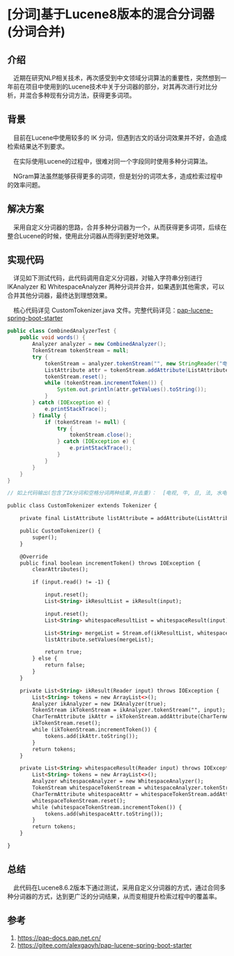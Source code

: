 # [分词]基于Lucene8版本的混合分词器(分词合并)

## 介绍

&ensp;&ensp;近期在研究NLP相关技术，再次感受到中文领域分词算法的重要性，突然想到一年前在项目中使用到的Lucene技术中关于分词器的部分，对其再次进行对比分析，并混合多种现有分词方法，获得更多词项。

## 背景

&ensp;&ensp;目前在Lucene中使用较多的 IK 分词，但遇到古文的话分词效果并不好，会造成检索结果达不到要求。

&ensp;&ensp;在实际使用Lucene的过程中，很难对同一个字段同时使用多种分词算法。

&ensp;&ensp;NGram算法虽然能够获得更多的词项，但是划分的词项太多，造成检索过程中的效率问题。


## 解决方案

&ensp;&ensp;采用自定义分词器的思路，合并多种分词器为一个，从而获得更多词项，后续在整合Lucene的时候，使用此分词器从而得到更好地效果。


## 实现代码

&ensp;&ensp;详见如下测试代码，此代码调用自定义分词器，对输入字符串分别进行 IKAnalyzer 和 WhitespaceAnalyzer 两种分词并合并，如果遇到其他需求，可以合并其他分词器，最终达到理想效果。

&ensp;&ensp;核心代码详见 CustomTokenizer.java 文件。完整代码详见：[pap-lucene-spring-boot-starter](https://gitee.com/alexgaoyh/pap-lucene-spring-boot-starter)

```java
public class CombinedAnalyzerTest {
    public void words() {
        Analyzer analyzer = new CombinedAnalyzer();
        TokenStream tokenStream = null;
        try {
            tokenStream = analyzer.tokenStream("", new StringReader("电视 牛旦 法 水电费 水电费韦尔奇adfmex alexgaoyh 王测试数据"));
            ListAttribute attr = tokenStream.addAttribute(ListAttribute.class);
            tokenStream.reset();
            while (tokenStream.incrementToken()) {
                System.out.println(attr.getValues().toString());
            }
        } catch (IOException e) {
            e.printStackTrace();
        } finally {
            if (tokenStream != null) {
                try {
                    tokenStream.close();
                } catch (IOException e) {
                    e.printStackTrace();
                }
            }
        }
    }
}

// 如上代码输出(包含了IK分词和空格分词两种结果,并去重)：  [电视, 牛, 旦, 法, 水电费, 韦尔奇, adfmex, alexgaoyh, 王, 测试数据, 牛旦, 水电费韦尔奇adfmex, 王测试数据]
```

```html
public class CustomTokenizer extends Tokenizer {

    private final ListAttribute listAttribute = addAttribute(ListAttribute.class);

    public CustomTokenizer() {
        super();
    }

    @Override
    public final boolean incrementToken() throws IOException {
        clearAttributes();

        if (input.read() != -1) {

            input.reset();
            List<String> ikResultList = ikResult(input);

            input.reset();
            List<String> whitespaceResultList = whitespaceResult(input);

            List<String> mergeList = Stream.of(ikResultList, whitespaceResultList).flatMap(Collection::stream).distinct().collect(Collectors.toList());
            listAttribute.setValues(mergeList);

            return true;
        } else {
            return false;
        }
    }

    private List<String> ikResult(Reader input) throws IOException {
        List<String> tokens = new ArrayList<>();
        Analyzer ikAnalyzer = new IKAnalyzer(true);
        TokenStream ikTokenStream = ikAnalyzer.tokenStream("", input);
        CharTermAttribute ikAttr = ikTokenStream.addAttribute(CharTermAttribute.class);
        ikTokenStream.reset();
        while (ikTokenStream.incrementToken()) {
            tokens.add(ikAttr.toString());
        }
        return tokens;
    }

    private List<String> whitespaceResult(Reader input) throws IOException {
        List<String> tokens = new ArrayList<>();
        Analyzer whitespaceAnalyzer = new WhitespaceAnalyzer();
        TokenStream whitespaceTokenStream = whitespaceAnalyzer.tokenStream("", input);
        CharTermAttribute whitespaceAttr = whitespaceTokenStream.addAttribute(CharTermAttribute.class);
        whitespaceTokenStream.reset();
        while (whitespaceTokenStream.incrementToken()) {
            tokens.add(whitespaceAttr.toString());
        }
        return tokens;
    }

}
```

## 总结

&ensp;&ensp;此代码在Lucene8.6.2版本下通过测试，采用自定义分词器的方式，通过合同多种分词器的方式，达到更广泛的分词结果，从而变相提升检索过程中的覆盖率。

## 参考

1. https://pap-docs.pap.net.cn/
2. https://gitee.com/alexgaoyh/pap-lucene-spring-boot-starter
